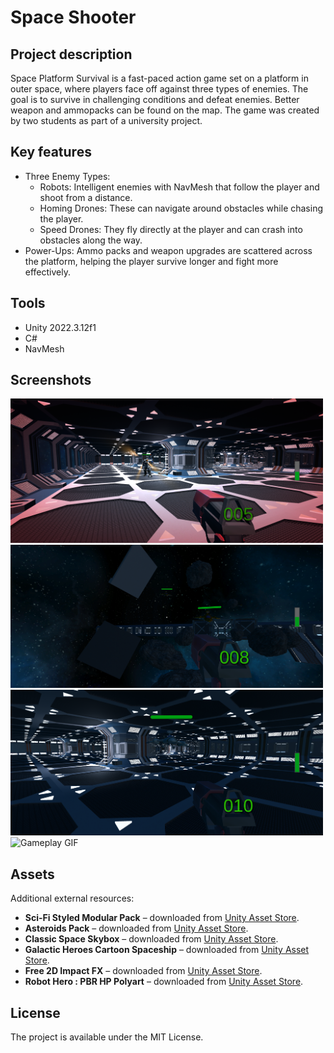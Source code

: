 # Space Shooter

## Project description
Space Platform Survival is a fast-paced action game set on a platform in outer space, where players face off against three types of enemies. The goal is to survive in challenging conditions and defeat enemies. Better weapon and ammopacks can be found on the map. 
The game was created by two students as part of a university project.

## Key features
- Three Enemy Types:
  - Robots: Intelligent enemies with NavMesh that follow the player and shoot from a distance.
  - Homing Drones: These can navigate around obstacles while chasing the player.
  - Speed Drones: They fly directly at the player and can crash into obstacles along the way.
- Power-Ups: Ammo packs and weapon upgrades are scattered across the platform, helping the player survive longer and fight more effectively.

## Tools
- Unity 2022.3.12f1
- C#
- NavMesh

## Screenshots
<img src="Image/Game1.png" alt="Main Menu" width="500"/> <img src="Image/Game2.png" alt="Instruction" width="500"/>
<img src="Image/Game3.png" alt="Game Screenshot" width="500"/> 
<img src="Image/Gameplay.gif" alt="Gameplay GIF" width="500"/>

## Assets
Additional external resources:

- **Sci-Fi Styled Modular Pack** – downloaded from [Unity Asset Store](https://assetstore.unity.com/packages/3d/environments/sci-fi/sci-fi-styled-modular-pack-82913).
- **Asteroids Pack** – downloaded from [Unity Asset Store](https://assetstore.unity.com/packages/3d/environments/asteroids-pack-84988).
- **Classic Space Skybox** – downloaded from [Unity Asset Store](https://assetstore.unity.com/packages/2d/textures-materials/classic-space-skybox-11596).
- **Galactic Heroes Cartoon Spaceship** – downloaded from [Unity Asset Store](https://assetstore.unity.com/packages/3d/galactic-heroes-cartoon-spaceship-70188).
- **Free 2D Impact FX** – downloaded from [Unity Asset Store](https://assetstore.unity.com/packages/vfx/particles/fire-explosions/free-2d-impact-fx-201222).
- **Robot Hero : PBR HP Polyart** – downloaded from [Unity Asset Store](https://assetstore.unity.com/packages/3d/characters/robots/robot-hero-pbr-hp-polyart-106154).

## License
The project is available under the MIT License.
